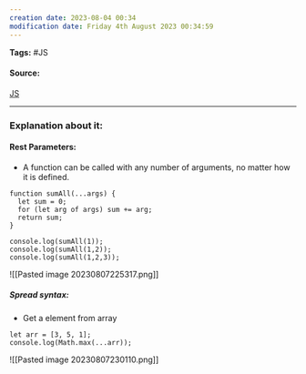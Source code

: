 ```yaml
---
creation date: 2023-08-04 00:34
modification date: Friday 4th August 2023 00:34:59
---
```


**Tags:** #JS 

#### Source:
[JS](https://javascript.info/recursion)

--------------------------------------

### Explanation about it:

#### Rest Parameters:
* A function can be called with any number of arguments, no matter how it is defined.

```
function sumAll(...args) {
  let sum = 0;
  for (let arg of args) sum += arg;
  return sum;
}

console.log(sumAll(1));
console.log(sumAll(1,2));
console.log(sumAll(1,2,3));
```

![[Pasted image 20230807225317.png]]


##### Spread syntax:

* Get a element from array

```
let arr = [3, 5, 1];
console.log(Math.max(...arr));
```

![[Pasted image 20230807230110.png]]

